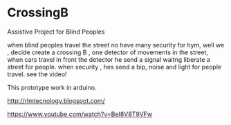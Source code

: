 # CrossingB
Assistive Project for Blind Peoples

when blind peoples travel the street no have many security for hym, well we , decide create a crossing B , one detector of movements in the street, when cars travel in front the detector he send a signal waitng liberate a street for people.
when security , hes send a bip, noise and light for people travel.
see the video!

This prototype work in arduino.

http://rlmtecnology.blogspot.com/

https://www.youtube.com/watch?v=BeI8V8T9VFw
